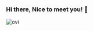 ### Hi there, Nice to meet you! 👋

<img src="https://github-readme-stats.vercel.app/api/top-langs?username=vidyasrimani&show_icons=true&locale=en&layout=compact&theme=chartreuse-dark" alt="ovi" />

<!--
**vidyasrimani/vidyasrimani** is a ✨ _special_ ✨ repository because its `README.md` (this file) appears on your GitHub profile.

Here are some ideas to get you started:

- 🔭 I’m currently working on ...
- 🌱 I’m currently learning ...
- 👯 I’m looking to collaborate on ...
- 🤔 I’m looking for help with ...
- 💬 Ask me about ...
- 📫 How to reach me: ...
- 😄 Pronouns: ...
- ⚡ Fun fact: ...
-->
